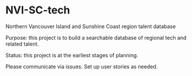 # NVI-SC-tech
Northern Vancouver Island and Sunshine Coast region talent database

Purpose: this project is to build a searchable database of regional tech and related talent.

Status: this project is at the earliest stages of planning.

Please communicate via issues. Set up user stories as needed.
